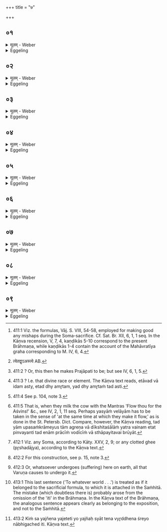 +++
title = "७"

+++

##  ०१
<details><summary>मूलम् - Weber</summary>

ता वा᳘ एताः᳟॥  
च᳘तुस्त्रिंशद्व्या᳘हृतयो भवन्ति प्रा᳘यश्चित्तयो ना᳘मैष वै᳘ प्रजा᳘पतिर्य᳘ एष᳘ यज्ञ᳘स्ताय᳘ते य᳘स्मादिमाः᳘ प्रजाः प्र᳘जाता एत᳘म्वेवा᳘प्येतर्ह्य᳘नु प्र᳘जायन्ते॥
</details>

<details><summary>Eggeling</summary>

1. Now, there are here thirty-four utterances, called expiations [^egg_953]. Prajāpati, forsooth, is that sacrifice which is performed here, and from which these creatures have been produced,--and in like manner are they produced therefrom even to this day.

[^egg_953]: 411:1 Viz. the formulas, Vāj. S. VIII, 54-58, employed for making good any mishaps during the Soma-sacrifice. Cf. Śat. Br. XII, 6, 1, 1 seq. In the Kāṇva recension, V, 7, 4, kaṇḍikās 5-10 correspond to the present Brāhmaṇa, while kaṇḍikās 1-4 contain the account of the Mahāvratīya graha corresponding to M. IV, 6, 4.
</details>

##  ०२
<details><summary>मूलम् - Weber</summary>

अष्टौ व᳘सवः॥  
ए᳘कादश रुद्रा द्वा᳘दशादित्या᳘ इमे᳘ एव द्या᳘वापृथिवी᳘ त्रयस्त्रिंॗश्यौ त्र᳘यस्त्रिंशद्वै᳘ देवाः᳘ प्रजा᳘पतिश्चतुस्त्रिंशस्त᳘देनम् प्रजा᳘पतिं करोत्येतद्वा᳘ अस्त्येतद्ध्य᳘मृतं यद्ध्य᳘मृ᳘तं तद्ध्य᳘स्त्येत᳘दु [^wbr_1] तद्यन्म᳘र्त्यᳫं स᳘ एष᳘ प्रजा᳘पतिः स᳘र्वं वै᳘ प्रजा᳘पतिस्त᳘देनम् प्रजा᳘पतिं करोति त᳘स्मादेताश्च᳘तुस्त्रिंशॗद्व्याहृतयो भवन्ति प्रा᳘यश्चित्तयो ना᳘म॥  

[^wbr_1]: त्येतद्वा᳘ऽअस्त्ये AB.
</details>

<details><summary>Eggeling</summary>

2. There are eight Vasus, eleven Rudras, twelve Ādityas; and these two, Heaven and Earth, are the (thirty-second and) thirty-third. And there are thirty-three gods, and Prajāpati is the thirty-fourth;--thus he makes him (the sacrificer, or Yajña) to be Prajāpati [^egg_954]: now that [^egg_955] is, for that is immortal, and what is immortal that is. But what is mortal that also is Prajāpati; for Prajāpati is everything: thus he makes him to be Prajāpati, and hence there are these thirty-four utterances, called expiations.

[^egg_954]: 411:2 ? Or, this then he makes Prajāpati to be; but see IV, 6, 1, 5.

[^egg_955]: 411:3 ? I.e. that divine race or element. The Kāṇva text reads, etāvad vā idam asty, etad dhy amr̥tam, yad dhy amr̥taṁ tad asti.
</details>

##  ०३
<details><summary>मूलम् - Weber</summary>

ता है᳘के॥  
यज्ञतन्व᳘ इत्या᳘चक्षते यज्ञ᳘स्य हॗ त्वेॗवैता᳘नि प᳘र्वाणि स᳘ एष᳘ यज्ञ᳘स्ताय᳘मान एता᳘ एव᳘ देव᳘ता भ᳘वन्नेति॥
</details>

<details><summary>Eggeling</summary>

3. Now some call these (formulas) the 'forms of the sacrifice;' but, indeed, they are rather the joints of the sacrifice: this same sacrifice, in being performed, is continually becoming those deities.
</details>

##  ०४
<details><summary>मूलम् - Weber</summary>

स य᳘दि घर्मदु᳘घा ह्व᳘लेत्॥  
अन्या᳘मुपसं᳘क्रामेयुः स य᳘स्यामेॗवैनं वे᳘लायाम् पुरा᳘ पिन्व᳘यन्ति त᳘द्वैॗवैनामु᳘दीचीᳫं स्थाप᳘येद᳘ग्रेण वा शा᳘लाम् प्रा᳘चीम्॥
</details>

<details><summary>Eggeling</summary>

4. Now should the cow, which supplies the gharma [^egg_956], fail (to give milk), let them go to another; and at the same place where they otherwise make that gharma (milk) flow [^egg_957], let them place her with her

[^egg_956]: 411:4 See p. 104, note 3.

[^egg_957]: 411:5 That is, when they milk the cow with the Mantras 'Flow thou  for the Aśvins!' &c., see IV, 2, 1, 11 seq. Perhaps yasyāṁ velāyām has to be taken in the sense of 'at the same time at which they make it flow,' as is done in the St. Petersb. Dict. Compare, however, the Kāṇva reading, tad yām upasaṁkrāmeyus tām agreṇa vā dīkshitaśālāṁ yatra vainam etat pinvayanti tad enām prācīṁ vodīcīṁ vā sthāpayitavai brūyāt.

head towards the north, or in front of the hall with her face to the east.
</details>

##  ०५
<details><summary>मूलम् - Weber</summary>

तद्ये᳘ एते᳘ अभि᳘तः॥  
पुछकाण्डं᳘ शिखण्डास्थे᳘ उछ᳘याते त᳘योर्यद्द᳘क्षिणं त᳘स्मिन्नेताश्च᳘तुस्त्रिंशतमाज्याहुती᳘र्जुहोत्येता᳘वान्वै स᳘र्वो यज्ञो या᳘वत्य एताश्च᳘तुस्त्रिंशद्व्या᳘हृतयो भवन्ति त᳘दस्यां कृत्स्न᳘मेव स᳘र्वं यज्ञं᳘ दधात्येषा ह्य᳘तो घर्मम् पि᳘न्वत एॗषो त᳘त्र प्रा᳘यश्चित्तिः क्रियते॥
</details>

<details><summary>Eggeling</summary>

5. And that which is the right one of the two bones with hair-tufts which protrude on both sides of her tail-bone,--thereon he offers those thirty-four oblations of ghee; for as much as are those thirty-four utterances, so much is the sacrifice: thus he lays the whole sacrifice entirely into her; for therefrom she lets the gharma (milk) flow, and this is the atonement therefore.
</details>

##  ०६
<details><summary>मूलम् - Weber</summary>

अ᳘थ य᳘द्यज्ञ᳘स्य ह्व᳘लेत्॥  
त᳘त्समन्वी᳘क्ष्य जुहुयाद्दीक्षोपस᳘त्स्वाहवनी᳘ये प्र᳘सुत आ᳘ग्नीध्रे वि वा᳘ एत᳘द्यज्ञ᳘स्य प᳘र्व स्र्ंसते यद्ध्व᳘लति साॗ यैव त᳘र्हि त᳘त्र देव᳘ता भ᳘वति त᳘यैॗवैत᳘द्भिषज्य᳘ति त᳘या सं᳘दधाति॥
</details>

<details><summary>Eggeling</summary>

6. And if any part of the sacrifice were to fail, let him make an oblation with regard thereto on the Āhavanīya during the consecration and the Upasads, and on the Āgnīdhra during the Soma feast--for whatever point of the sacrifice fails, that breaks--and whichever then is the deity in that (special offering), through that one he heals it, through that he puts it together again.
</details>

##  ०७
<details><summary>मूलम् - Weber</summary>

अ᳘थ य᳘दि स्क᳘न्देत्॥  
त᳘दद्भि᳘रुपनि᳘नयेदद्भिर्वा᳘ इदᳫं स᳘र्वमाप्तᳫं स᳘र्वस्यैवा᳘प्त्यै वैष्णववारुण्य᳘र्चा यद्वा᳘ इदं किं᳘ चार्छ᳘ति व᳘रुण एॗवेदᳫं स᳘र्वमा᳘र्पयति य᳘योरो᳘जसा स्कभिता र᳘जांसि वीॗर्येभिर्वीर᳘तमा श᳘विष्ठा या प᳘त्येते अ᳘प्रतीता स᳘होभिर्वि᳘ष्णू अगन्व᳘रुणा पूर्व᳘हूतावि᳘ति यज्ञो वै वि᳘ष्णुस्त᳘स्यैतदा᳘र्छति व᳘रुणो वा᳘ आर्पयिता तद्य᳘स्याश्चैॗवैत᳘द्देव᳘ताया आर्छ᳘तिॗ यो च देव᳘तार्प᳘यति ता᳘भ्यामॗवैत᳘दुभा᳘भ्याम् भिषज्य᳘त्युभा᳘भ्याᳫं सं᳘दधाति॥
</details>

<details><summary>Eggeling</summary>

7. And if anything [^egg_958] be spilt, let him pour water thereon--everything here being pervaded (or obtained) by water--for the obtainment of everything [^egg_959]; with a verse to Vishṇu and Varuṇa,--for whatsoever distress one undergoes here on earth, all that Varuṇa inflicts [^egg_960],--(Vāj. S. VIII, 59; Atharva-veda VII, 25, 1),

[^egg_958]: 412:1 Viz. any Soma, according to Kāty. XXV, 2, 9; or any clotted ghee (pr̥shadājya), according to the Kāṇva text.

[^egg_959]: 412:2 For this construction, see p. 15, note 3.

[^egg_960]: 412:3 Or, whatsoever undergoes (suffering) here on earth, all that Varuṇa causes to undergo it.

 'They by whose vigour the spheres were propped up, who are in strength the strongest and mightiest; who sway with powers unresisted, to Vishṇu and Varuṇa hath it gone at the morning prayer!' For Vishṇu is the sacrifice, and it is that (sacrifice) of his which now undergoes distress; and Varuṇa is the inflicter: thus by both these deities--that whose (sacrifice) undergoes distress, and that which inflicts it--he heals (the joint of the sacrifice), by both he puts it together.
</details>

##  ०८
<details><summary>मूलम् - Weber</summary>

अ᳘थो अॗभ्येव᳘ मृशेत्॥  
देवान्दि᳘वमगन्यज्ञस्त᳘तो मा द्र᳘विणमष्टु मनुॗष्यानन्त᳘रिक्षमगन्यज्ञस्त᳘तो मा द्र᳘विणमष्टु पितॄ᳘न्पृथिवी᳘मगन्यज्ञस्त᳘तो मा द्र᳘विणमष्टु यं कं᳘ च लोकम᳘गन्यज्ञस्त᳘तो मे भद्र᳘मभूदि᳘त्येॗवैत᳘दाह॥
</details>

<details><summary>Eggeling</summary>

8. And let him then touch (the spilt material) with (Vāj. S. VIII, 60), 'To the gods, to the sky hath the sacrifice gone: may wealth thence accrue to me! to the men, to the air hath the sacrifice gone: may wealth thence accrue to me! to the Fathers, to the earth hath the sacrifice gone: may wealth thence accrue to me!'--'To whatever world the sacrifice has gone, thence happiness has come to me [^egg_961]!' this is what he thereby means to say.

[^egg_961]: 413:1 This last sentence ('To whatever world . . .') is treated as if it belonged to the sacrificial formula, to which it is attached in the Saṁhitā. The mistake (which doubtless there is) probably arose from the omission of the 'iti' in the Brāhmaṇa. In the Kāṇva text of the Brāhmaṇa, the analogous sentence appears clearly as belonging to the exposition, and not to the Saṁhitā.
</details>

##  ०९
<details><summary>मूलम् - Weber</summary>

त᳘द्ध स्मैतदा᳘रुणिराह॥  
किᳫं स᳘ यजेत यो᳘ यज्ञ᳘स्य व्यृद्ध्या पा᳘पीयान्म᳘न्येत यज्ञ᳘स्य वा᳘ अॗहं व्यृद्ध्या श्रे᳘यान्भवामी᳘त्येत᳘द्ध स्म स त᳘दॗभ्याह य᳘देता᳘ आशि᳘ष उपग᳘छति॥
</details>
<details><summary>Eggeling</summary>

9. Here now Āruṇi said, 'Why should he sacrifice who would think himself the worse for a miscarriage of the sacrifice? I, for one, am the better for a miscarriage of the sacrifice [^egg_962]!' This, then, he said with reference to the adoption of those benedictions.

[^egg_962]: 413:2 Kiṁ sa yajñena yajeteti yo yajñaḥ syāt tena vyr̥ddhena śreyo nābhigached iti. Kāṇva text.
</details>

